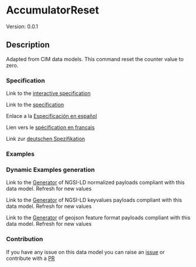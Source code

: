 # AccumulatorReset
Version: 0.0.1

## Description 

Adapted from CIM data models. This command reset the counter value to zero.
### Specification

Link to the [interactive specification](https://swagger.lab.fiware.org/?url=https://raw.githubusercontent.com/smart-data-models/dataModel.EnergyCIM/master/AccumulatorReset/swagger.yaml)

Link to the [specification](https://github.com/smart-data-models/dataModel.EnergyCIM/blob/master/AccumulatorReset/doc/spec.md)

Enlace a la [Especificación en español](https://github.com/smart-data-models/dataModel.EnergyCIM/blob/master/AccumulatorReset/doc/spec_ES.md)

Lien vers le [spécification en français](https://github.com/smart-data-models/dataModel.EnergyCIM/blob/master/AccumulatorReset/doc/spec_FR.md)

Link zur [deutschen Spezifikation](https://github.com/smart-data-models/dataModel.EnergyCIM/blob/master/AccumulatorReset/doc/spec_DE.md)
### Examples
### Dynamic Examples generation

Link to the [Generator](https://smartdatamodels.org/extra/ngsi-ld_generator.php?schemaUrl=https://raw.githubusercontent.com/smart-data-models/dataModel.EnergyCIM/master/AccumulatorReset/schema.json&email=info@smartdatamodels.org) of NGSI-LD normalized payloads compliant with this data model. Refresh for new values

Link to the [Generator](https://smartdatamodels.org/extra/ngsi-ld_generator_keyvalues.php?schemaUrl=https://raw.githubusercontent.com/smart-data-models/dataModel.EnergyCIM/master/AccumulatorReset/schema.json&email=info@smartdatamodels.org) of NGSI-LD keyvalues payloads compliant with this data model. Refresh for new values

Link to the [Generator](https://smartdatamodels.org/extra/geojson_features_generator_v1.0.php?schemaUrl=https://raw.githubusercontent.com/smart-data-models/dataModel.EnergyCIM/master/AccumulatorReset/schema.json&email=info@smartdatamodels.org) of geojson feature format payloads compliant with this data model. Refresh for new values
### Contribution

 If you have any issue on this data model you can raise an [issue](https://github.com/smart-data-models/dataModel.EnergyCIM/issues)  or contribute with a [PR](https://github.com/smart-data-models/dataModel.EnergyCIM/pulls)